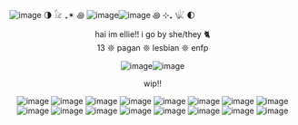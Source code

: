 ![image](https://github.com/user-attachments/assets/45f67096-02e8-47a1-a686-4fbdaa77e763)
🌗 𓃠 ₊✴︎ ꩜ ![image](https://github.com/user-attachments/assets/d79ea727-f293-46bc-8924-9e4770909fad)![image](https://github.com/user-attachments/assets/ae20268f-b5b6-4f43-963a-02604df93977) ꩜ ⊹₊ 𓆤 🌓

<div align="center"> hai im ellie!! i go by she/they 🐈

<div align="center"> 13 𖤓 pagan 𖤓 lesbian 𖤓 enfp

![image](https://github.com/user-attachments/assets/b2b62406-bfdd-49c0-ab64-372e0a37ccf0)![image](https://github.com/user-attachments/assets/1ed4f4eb-3fd3-4f11-a53c-f0d014897d17)

wip!!

![image](https://github.com/user-attachments/assets/957da8cb-6c90-4d7a-8b1d-dd573e19bb4b)
![image](https://github.com/user-attachments/assets/efc3f889-0d9d-423a-b2f3-9e63bc502f74)
![image](https://github.com/user-attachments/assets/4ea6e058-31c0-4f8d-9efa-02749c775f38)
![image](https://github.com/user-attachments/assets/ae3e70e9-07e4-4592-9aa6-fbadac965519)
![image](https://github.com/user-attachments/assets/f9c010d7-8bf3-4da7-bd69-1768d08b9321)
![image](https://github.com/user-attachments/assets/9219944c-f0f8-4b64-9f62-55ddf2ce4953)
![image](https://github.com/user-attachments/assets/b0a81519-884b-4297-9296-732960a7ac22)
![image](https://github.com/user-attachments/assets/d0aa7b48-4967-47ea-ae56-b89107846dd5)
![image](https://github.com/user-attachments/assets/da0eebf7-722f-4927-bfd2-6bc148d0b185)
![image](https://github.com/user-attachments/assets/d9f168fb-5e0e-4483-bddf-5259dafb5ea7)
![image](https://github.com/user-attachments/assets/6361247c-9b4d-457d-9b92-d585ab0500b8)
![image](https://github.com/user-attachments/assets/68bb9557-ab12-4fc9-aaa1-ce8e220a31e4)
![image](https://github.com/user-attachments/assets/a7d44a8a-91b0-43c9-ac32-39a09caa474a)
![image](https://github.com/user-attachments/assets/4c6321ba-cff0-4de1-8359-e9add93a9230)
![image](https://github.com/user-attachments/assets/d0383dec-0615-4b11-85bd-38b17d6f4453)
![image](https://github.com/user-attachments/assets/226dd2f6-3bac-42e5-9be6-a027fa17cdc5)

